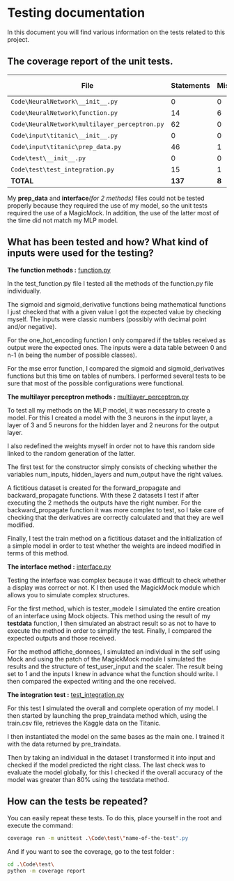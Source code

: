 # Testing documentation

In this document you will find various information on the tests related to this project.

## The coverage report of the unit tests.

| File                                          | Statements | Missing | Coverage | Missing Lines   |
|-----------------------------------------------|------------|---------|----------|-----------------|
| `Code\NeuralNetwork\__init__.py`              | 0          | 0       | 100%     |                 |
| `Code\NeuralNetwork\function.py`              | 14         | 6       | 57%      | 58-65          |
| `Code\NeuralNetwork\multilayer_perceptron.py` | 62         | 0       | 100%     |                 |
| `Code\input\titanic\__init__.py`              | 0          | 0       | 100%     |                 |
| `Code\input\titanic\prep_data.py`             | 46         | 1       | 98%      | 124            |
| `Code\test\__init__.py`                       | 0          | 0       | 100%     |                 |
| `Code\test\test_integration.py`               | 15         | 1       | 93%      | 40             |
| **TOTAL**                                     | **137**    | **8**   | **94%**  |                 |



My **prep_data** and **interface**_(for 2 methods)_ files could not be tested properly because they required the use of my model, so the unit tests required the use of a MagicMock. In addition, the use of the latter most of the time did not match my MLP model.

## What has been tested and how? What kind of inputs were used for the testing? 

**The function methods :** [function.py](https://github.com/GwennGrs/DatastructuresandAlgorithmsLab/blob/main/Code/NeuralNetwork/function.py) 

In the test_function.py file I tested all the methods of the function.py file individually.

The sigmoid and sigmoid_derivative functions being mathematical functions I just checked that with a given value I got the expected value by checking myself. The inputs were classic numbers (possibly with decimal point and/or negative).

For the one_hot_encoding function I only compared if the tables received as output were the expected ones. The inputs were a data table between 0 and n-1 (n being the number of possible classes).

For the mse error function, I compared the sigmoid and sigmoid_derivatives functions but this time on tables of numbers. I performed several tests to be sure that most of the possible configurations were functional.

**The multilayer perceptron methods :** [multilayer_perceptron.py](https://github.com/GwennGrs/DatastructuresandAlgorithmsLab/blob/main/Code/NeuralNetwork/multilayer_perceptron.py)

To test all my methods on the MLP model, it was necessary to create a model. For this I created a model with the 3 neurons in the input layer, a layer of 3 and 5 neurons for the hidden layer and 2 neurons for the output layer.

I also redefined the weights myself in order not to have this random side linked to the random generation of the latter.

The first test for the constructor simply consists of checking whether the variables num_inputs, hidden_layers and num_output have the right values.

A fictitious dataset is created for the forward_propagate and backward_propagate functions. With these 2 datasets I test if after executing the 2 methods the outputs have the right number. For the backward_propagate function it was more complex to test, so I take care of checking that the derivatives are correctly calculated and that they are well modified.

Finally, I test the train method on a fictitious dataset and the initialization of a simple model in order to test whether the weights are indeed modified in terms of this method.

**The interface method :** [interface.py](https://github.com/GwennGrs/DatastructuresandAlgorithmsLab/blob/main/Code/interface_package/interface.py)

Testing the interface was complex because it was difficult to check whether a display was correct or not. K
I then used the MagickMock module which allows you to simulate complex structures.

For the first method, which is tester_modele I simulated the entire creation of an interface using Mock objects. This method using the result of my **testdata** function, I then simulated an abstract result so as not to have to execute the method in order to simplify the test. Finally, I compared the expected outputs and those received.

For the method affiche_donnees, I simulated an individual in the self using Mock and using the patch of the MagickMock module I simulated the results and the structure of test_user_input and the scaler. The result being set to 1 and the inputs I knew in advance what the function should write. I then compared the expected writing and the one received.

**The integration test :** [test_integration.py](https://github.com/GwennGrs/DatastructuresandAlgorithmsLab/blob/main/Code/test/test_integration.py)

For this test I simulated the overall and complete operation of my model. I then started by launching the prep_traindata method which, using the train.csv file, retrieves the Kaggle data on the Titanic.

I then instantiated the model on the same bases as the main one. I trained it with the data returned by pre_traindata.

Then by taking an individual in the dataset I transformed it into input and checked if the model predicted the right class.
The last check was to evaluate the model globally, for this I checked if the overall accuracy of the model was greater than 80% using the testdata method.

## How can the tests be repeated?

You can easily repeat these tests. 
To do this, place yourself in the root and execute the command:
```bash
coverage run -m unittest .\Code\test\"name-of-the-test".py
```

And if you want to see the coverage, go to the test folder :
```bash
cd .\Code\test\
python -m coverage report
```